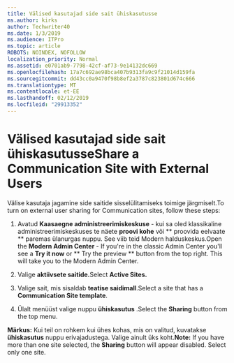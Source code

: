 ```yaml
---
title: Välised kasutajad side sait ühiskasutusse
ms.author: kirks
author: Techwriter40
ms.date: 1/3/2019
ms.audience: ITPro
ms.topic: article
ROBOTS: NOINDEX, NOFOLLOW
localization_priority: Normal
ms.assetid: e0701ab9-7798-42cf-af73-9e14132dc669
ms.openlocfilehash: 17a7c692ae98bca407b9313fa9c9f21014d159fa
ms.sourcegitcommit: dd43cc0a9470f98b8ef2a3787c823801d674c666
ms.translationtype: MT
ms.contentlocale: et-EE
ms.lasthandoff: 02/12/2019
ms.locfileid: "29913352"
---
```

# <a name="share-a-communication-site-with-external-users"></a><span data-ttu-id="16867-102">Välised kasutajad side sait ühiskasutusse</span><span class="sxs-lookup"><span data-stu-id="16867-102">Share a Communication Site with External Users</span></span>

<span data-ttu-id="16867-103">Välise kasutaja jagamine side saitide sisselülitamiseks toimige järgmiselt.</span><span class="sxs-lookup"><span data-stu-id="16867-103">To turn on external user sharing for Communication sites, follow these steps:</span></span> 
  
1. <span data-ttu-id="16867-p101">Avatud **Kaasaegne administreerimiskeskuse** - kui sa oled klassikaline administreerimiskeskuses te näete **proovi kohe** või \*\* proovida eelvaate \*\* paremas ülanurgas nuppu. See viib teid Modern halduskeskus.</span><span class="sxs-lookup"><span data-stu-id="16867-p101">Open the **Modern Admin Center** - If you're in the classic Admin Center you'll see a **Try it now** or \*\* Try the preview \*\* button from the top right. This will take you to the Modern Admin Center.</span></span> 
  
2. <span data-ttu-id="16867-106">Valige **aktiivsete saitide.**</span><span class="sxs-lookup"><span data-stu-id="16867-106">Select **Active Sites.**</span></span>
  
3. <span data-ttu-id="16867-107">Valige sait, mis sisaldab **teatise saidimall**.</span><span class="sxs-lookup"><span data-stu-id="16867-107">Select a site that has a **Communication Site template**.</span></span> 
  
4. <span data-ttu-id="16867-108">Ülalt menüüst valige nuppu **ühiskasutus** .</span><span class="sxs-lookup"><span data-stu-id="16867-108">Select the **Sharing** button from the top menu.</span></span> 
  
 <span data-ttu-id="16867-p102">**Märkus:** Kui teil on rohkem kui ühes kohas, mis on valitud, kuvatakse **ühiskasutus** nuppu erivajadustega. Valige ainult üks koht.</span><span class="sxs-lookup"><span data-stu-id="16867-p102">**Note:** If you have more than one site selected, the **Sharing** button will appear disabled. Select only one site.</span></span> 
  

